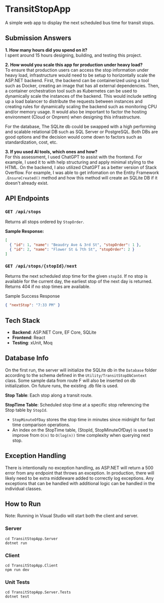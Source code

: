 # TransitStopApp
A simple web app to display the next scheduled bus time for transit stops. 

## Submission Answers

**1. How many hours did you spend on it?**  
I spent around 15 hours designing, building, and testing this project.

**2. How would you scale this app for production under heavy load?**  
To ensure that production users can access the stop information under heavy load, infrastructure would need to be setup to horizontally scale the ASP.NET backend. First, the backend can be containerized using a tool such as Docker, creating an image that has all external dependencies. Then, a container orchestration tool such as Kubernetes can be used to dynamically scale the instances of the backend. This would include setting up a load balancer to distribute the requests between instances and creating rules for dynamically scaling the backend such as monitoring CPU and/or memory usage. It would also be important to factor the hosting environment (Cloud or Onprem) when designing this infrastructure.

For the database, The SQLite db could be swapped with a high performing and scalable relational DB such as SQL Server or PostgreSQL. Both DBs are good options and the decision would come down to factors such as standardization, cost, etc. 

**3. If you used AI tools, which ones and how?**  
For this assessment, I used ChatGPT to assist with the frontend. For example, I used it to with help structuring and apply minimal styling to the HTML. On the backend, I also utilized ChatGPT as a better version of Stack Overflow. For example, I was able to get infomation on the Entity Framework `.EnsureCreated()` method and how this method will create an SQLite DB if it doesn't already exist.

## API Endpoints

### `GET /api/stops`
Returns all stops ordered by `StopOrder`.

**Sample Response:**
```json
[
  { "id": 1, "name": "Beaudry Ave & 3rd St", "stopOrder": 1 },
  { "id": 2, "name": "Flower St & 7th St", "stopOrder": 2 }
]
```

### `GET /api/stops/{stopId}/next`

Returns the next scheduled stop time for the given `stopId`. If no stop is available for the current day, the earliest stop of the next day is returned. Returns 404 if no stop times are available.

Sample Success Response
```json
{ "nextStop": "7:33 PM" }
```

## Tech Stack
- **Backend**: ASP.NET Core, EF Core, SQLite
- **Frontend**: React
- **Testing**: xUnit, Moq

## Database Info
On the first run, the server will initialize the SQLite db in the `Database` folder according to the schema defined in the `Utility/TransitStopDbContext` class. Some sample data from route F will also be inserted on db initialization. On future runs, the existing .db file is used.

**Stop Table**: Each stop along a transit route.

**StopTime Table**: Scheduled stop time at a specific stop referencing the Stop table by `StopId`.
- `StopMinuteOfDay` stores the stop time in minutes since midnight for fast time comparison operations.
- An index on the StopTime table, (StopId, StopMinuteOfDay) is used to improve from `O(n)` to `O(log(n))` time complexity when querying next stop.

## Exception Handling
There is intentionally no exception handling, as ASP.NET will return a 500 error from any endpoint that throws an exception. In production, there will likely need to be extra middleware added to correctly log exceptions. Any exceptions that can be handled with additional logic can be handled in the individual classes.

## How to Run
Note: Running in Visual Studio will start both the client and server.

### Server
```
cd TransitStopApp.Server
dotnet run
```
### Client
```
cd TransitStopApp.Client
npm run dev
```
### Unit Tests
```
cd TransitStopApp.Server.Tests
dotnet test
```
